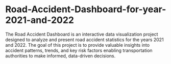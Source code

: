 # Road-Accident-Dashboard-for-year-2021-and-2022
The Road Accident Dashboard is an interactive data visualization project designed to analyze and present road accident statistics for the years 2021 and 2022. The goal of this project is to provide valuable insights into accident patterns, trends, and key risk factors enabling  transportation authorities to make informed, data-driven decisions.
